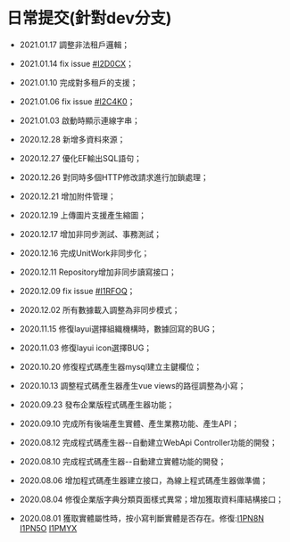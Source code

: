 # 日常提交(針對dev分支)

* 2021.01.17 調整非法租戶邏輯；

* 2021.01.14 fix issue [#I2D0CX](https://gitee.com/yubaolee/OpenAuth.Core/issues/I2D0CX)；

* 2021.01.10 完成對多租戶的支援；

* 2021.01.06 fix issue [#I2C4K0](https://gitee.com/yubaolee/OpenAuth.Core/issues/I2C4K0)；

* 2021.01.03 啟動時顯示連線字串；

* 2020.12.28 新增多資料來源；

* 2020.12.27 優化EF輸出SQL語句；

* 2020.12.26 對同時多個HTTP修改請求進行加鎖處理；

* 2020.12.21 增加附件管理；

* 2020.12.19 上傳圖片支援產生縮圖；

* 2020.12.17 增加非同步測試、事務測試；

* 2020.12.16 完成UnitWork非同步化；

* 2020.12.11 Repository增加非同步讀寫接口；

* 2020.12.09 fix issue [#I1RFOQ](https://gitee.com/yubaolee/OpenAuth.Core/issues/I1RFOQ)；

* 2020.12.02 所有數據載入調整為非同步模式；

* 2020.11.15 修復layui選擇組織機構時，數據回寫的BUG；

* 2020.11.03 修復layui icon選擇BUG；

* 2020.10.20 修復程式碼產生器mysql建立主鍵欄位；

* 2020.10.13 調整程式碼產生器產生vue views的路徑調整為小寫；

* 2020.09.23 發布企業版程式碼產生器功能；

* 2020.09.10 完成所有後端產生實體、產生業務功能、產生API；

* 2020.08.12 完成程式碼產生器--自動建立WebApi Controller功能的開發；

* 2020.08.10 完成程式碼產生器--自動建立實體功能的開發；

* 2020.08.06 增加程式碼產生器建立接口，為線上程式碼產生器做準備；

* 2020.08.04 修復企業版字典分類頁面樣式異常；增加獲取資料庫結構接口；

* 2020.08.01 獲取實體屬性時，按小寫判斷實體是否存在。修復:[I1PN8N](https://gitee.com/yubaolee/OpenAuth.Core/issues/I1PN8N) [I1PN5O](https://gitee.com/yubaolee/OpenAuth.Core/issues/I1PN5O) [I1PMYX](https://gitee.com/yubaolee/OpenAuth.Core/issues/I1PMYX)




